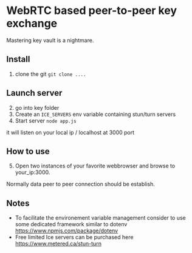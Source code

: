 # WebRTC based peer-to-peer key exchange

Mastering key vault is a nightmare.

## Install 
1. clone the git  `git clone ....`

## Launch server
2. go into key folder
3. Create an `ICE_SERVERS` env variable containing stun/turn servers
4. Start server `node app.js`

it will listen on your local ip / localhost at 3000 port
## How to use
5. Open two instances of your favorite webbrowser and browse to your_ip:3000.

Normally data peer to peer connection should be establish. 

## Notes
- To facilitate the environement  variable management consider to use some dedicated framework similar to dotenv https://www.npmjs.com/package/dotenv
- Free limited Ice servers can be purchased  here https://www.metered.ca/stun-turn